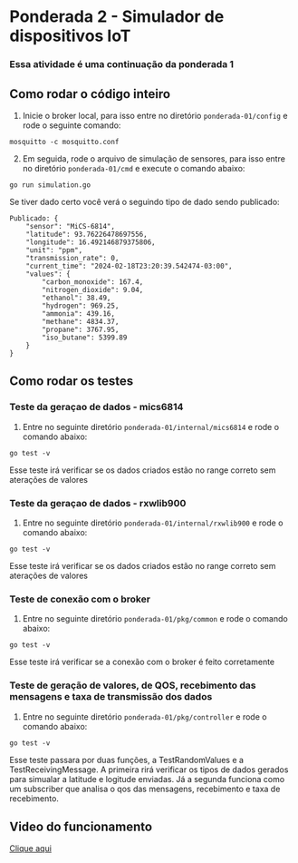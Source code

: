 # Ponderada 2 - Simulador de dispositivos IoT 
### Essa atividade é uma continuação da ponderada 1

## Como rodar o código inteiro

1. Inicie o broker local, para isso entre no diretório `ponderada-01/config` e rode o seguinte comando:
```
mosquitto -c mosquitto.conf
```

2. Em seguida, rode o arquivo de simulação de sensores, para isso entre no diretório `ponderada-01/cmd` e execute o comando abaixo:
```
go run simulation.go
```

Se tiver dado certo você verá o seguindo tipo de dado sendo publicado:

```
Publicado: {
    "sensor": "MiCS-6814",
    "latitude": 93.76226478697556,
    "longitude": 16.492146879375806,
    "unit": "ppm",
    "transmission_rate": 0,
    "current_time": "2024-02-18T23:20:39.542474-03:00",
    "values": {
        "carbon_monoxide": 167.4,
        "nitrogen_dioxide": 9.04,
        "ethanol": 38.49,
        "hydrogen": 969.25,
        "ammonia": 439.16,
        "methane": 4834.37,
        "propane": 3767.95,
        "iso_butane": 5399.89
    }
}
```

## Como rodar os testes
### Teste da geraçao de dados - mics6814

1. Entre no seguinte diretório `ponderada-01/internal/mics6814` e rode o comando abaixo:
```
go test -v
```
Esse teste irá verificar se os dados criados estão no range correto sem aterações de valores


### Teste da geraçao de dados - rxwlib900

1. Entre no seguinte diretório `ponderada-01/internal/rxwlib900` e rode o comando abaixo:
```
go test -v
```
Esse teste irá verificar se os dados criados estão no range correto sem aterações de valores


### Teste de conexão com o broker

1. Entre no seguinte diretório `ponderada-01/pkg/common` e rode o comando abaixo:
```
go test -v
```
Esse teste irá verificar se a conexão com o broker é feito corretamente

### Teste de geração de valores, de QOS, recebimento das mensagens e taxa de transmissão dos dados

1. Entre no seguinte diretório `ponderada-01/pkg/controller` e rode o comando abaixo:
```
go test -v
```
Esse teste passara por duas funções, a TestRandomValues e a TestReceivingMessage. A primeira rirá verificar os tipos de dados gerados para simualar a latitude e logitude enviadas. Já a segunda funciona como um subscriber que analisa o qos das mensagens, recebimento e taxa de recebimento.

## Video do funcionamento


[Clique aqui](https://www.youtube.com/watch?v=FKGViEZvCag)